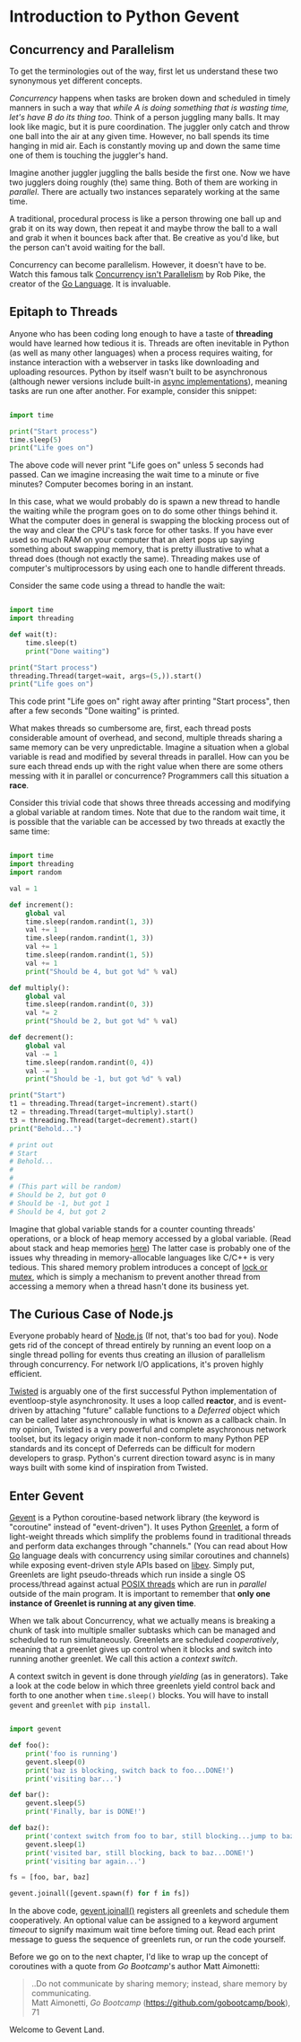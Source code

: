 Introduction to Python Gevent
=============================

Concurrency and Parallelism
---------------------------
To get the terminologies out of the way, first let us understand these two synonymous yet different concepts. 

*Concurrency* happens when tasks are broken down and scheduled in timely manners in such a way that *while A is doing something that is wasting time, let's have B do its thing too*. Think of a person juggling many balls. It may look like magic, but it is pure coordination. The juggler only catch and throw one ball into the air at any given time. However, no ball spends its time hanging in mid air. Each is constantly moving up and down the same time one of them is touching the juggler's hand. 

Imagine another juggler juggling the balls beside the first one. Now we have two jugglers doing roughly (the) same thing. Both of them are working in *parallel*. There are actually two instances separately working at the same time. 

A traditional, procedural process is like a person throwing one ball up and grab it on its way down, then repeat it and maybe throw the ball to a wall and grab it when it bounces back after that. Be creative as you'd like, but the person can't avoid waiting for the ball.

Concurrency can become parallelism. However, it doesn't have to be. Watch this famous talk [Concurrency isn't Parallelism](https://vimeo.com/49718712) by Rob Pike, the creator of the [Go Language](http://golang.org). It is invaluable.

Epitaph to Threads
------------------
Anyone who has been coding long enough to have a taste of **threading** would have learned how tedious it is. Threads are often inevitable in Python (as well as many other languages) when a process requires waiting, for instance interaction with a webserver in tasks like downloading and uploading resources. Python by itself wasn't built to be asynchronous (although newer versions include built-in [async implementations](https://docs.python.org/3.4/library/asyncore.html)), meaning tasks are run one after another. For example, consider this snippet:

```Python

import time

print("Start process")
time.sleep(5)
print("Life goes on")

```
The above code will never print "Life goes on" unless 5 seconds had passed. Can we imagine increasing the wait time to a minute or five minutes? Computer becomes boring in an instant.

In this case, what we would probably do is spawn a new thread to handle the waiting while the program goes on to do some other things behind it. What the computer does in general is swapping the blocking process out of the way and clear the CPU's task force for other tasks. If you have ever used so much RAM on your computer that an alert pops up saying something about swapping memory, that is pretty illustrative to what a thread does (though not exactly the same). Threading makes use of computer's multiprocessors by using each one to handle different threads.

Consider the same code using a thread to handle the wait:

```Python

import time
import threading

def wait(t):
    time.sleep(t)
    print("Done waiting")

print("Start process")
threading.Thread(target=wait, args=(5,)).start()
print("Life goes on")

```
This code print "Life goes on" right away after printing "Start process", then after a few seconds "Done waiting" is printed.

What makes threads so cumbersome are, first, each thread posts considerable amount of overhead, and second, multiple threads sharing a same memory can be very unpredictable. Imagine a situation when a global variable is read and modified by several threads in parallel. How can you be sure each thread ends up with the right value when there are some others messing with it in parallel or concurrence? Programmers call this situation a **race**.

Consider this trivial code that shows three threads accessing and modifying a global variable at random times. Note that due to the random wait time, it is possible that the variable can be accessed by two threads at exactly the same time:

```Python

import time
import threading
import random

val = 1

def increment():
    global val
    time.sleep(random.randint(1, 3))
    val += 1
    time.sleep(random.randint(1, 3))
    val += 1
    time.sleep(random.randint(1, 5))
    val += 1
    print("Should be 4, but got %d" % val)

def multiply():
    global val
    time.sleep(random.randint(0, 3))
    val *= 2
    print("Should be 2, but got %d" % val)

def decrement():
    global val
    val -= 1
    time.sleep(random.randint(0, 4))
    val -= 1
    print("Should be -1, but got %d" % val)

print("Start")
t1 = threading.Thread(target=increment).start()
t2 = threading.Thread(target=multiply).start()
t3 = threading.Thread(target=decrement).start()
print("Behold...")

# print out
# Start
# Behold...
#
#
# (This part will be random)
# Should be 2, but got 0
# Should be -1, but got 1
# Should be 4, but got 2

```
Imagine that global variable stands for a counter counting threads' operations, or a block of heap memory accessed by a global variable. (Read about stack and heap memories [here](http://gribblelab.org/CBootcamp/7_Memory_Stack_vs_Heap.html)) The latter case is probably one of the issues why threading in memory-allocable languages like C/C++ is very tedious. This shared memory problem introduces a concept of [lock or mutex](https://msdn.microsoft.com/en-us/magazine/cc163744.aspx), which is simply a mechanism to prevent another thread from accessing a memory when a thread hasn't done its business yet.

The Curious Case of Node.js
---------------------------
Everyone probably heard of [Node.js](http://nodejs.org/) (If not, that's too bad for you). Node gets rid of the concept of thread entirely by running an event loop on a single thread polling for events thus creating an illusion of parallelism through concurrency. For network I/O applications, it's proven highly efficient.

[Twisted](https://twistedmatrix.com/trac/) is arguably one of the first successful Python implementation of eventloop-style asynchronosity. It uses a loop called **reactor**, and is event-driven by attaching "future" callable functions to a *Deferred* object which can be called later asynchronously in what is known as a callback chain. In my opinion, Twisted is a very powerful and complete asychronous network toolset, but its legacy origin made it non-conform to many Python PEP standards and its concept of Deferreds can be difficult for modern developers to grasp. Python's current direction toward async is in many ways built with some kind of inspiration from Twisted.

Enter Gevent 
------------
[Gevent](http://www.gevent.org/) is a Python coroutine-based network library (the keyword is "coroutine" instead of "event-driven"). It uses Python [Greenlet](https://greenlet.readthedocs.org/en/latest/), a form of light-weight threads which simplify the problems found in traditional threads and perform data exchanges through "channels." (You can read about How [Go](http://golang.org/) language deals with concurrency using similar coroutines and channels) while exposing event-driven style APIs based on [libev](http://software.schmorp.de/pkg/libev.html). Simply put, Greenlets are light pseudo-threads which run inside a single OS process/thread against actual [POSIX threads](https://computing.llnl.gov/tutorials/pthreads/) which are run in *parallel* outside of the main program. It is important to remember that **only one instance of Greenlet is running at any given time**.

When we talk about Concurrency, what we actually means is breaking a chunk of task into multiple smaller subtasks which can be managed and scheduled to run simultaneously. Greenlets are scheduled *cooperatively*, meaning that a greenlet gives up control when it blocks and switch into running another greenlet. We call this action a *context switch*.

A context switch in gevent is done through *yielding* (as in generators). Take a look at the code below in which three greenlets yield control back and forth to one another when `time.sleep()` blocks. You will have to install `gevent` and `greenlet` with `pip install`.

```Python

import gevent

def foo():
    print('foo is running')
    gevent.sleep(0)
    print('baz is blocking, switch back to foo...DONE!')
    print('visiting bar...')

def bar():
    gevent.sleep(5)
    print('Finally, bar is DONE!')

def baz():
    print('context switch from foo to bar, still blocking...jump to baz')
    gevent.sleep(1)
    print('visited bar, still blocking, back to baz...DONE!')
    print('visiting bar again...')

fs = [foo, bar, baz]

gevent.joinall([gevent.spawn(f) for f in fs])

```
In the above code, [gevent.joinall()](http://www.gevent.org/gevent.html#gevent.joinall) registers all greenlets and schedule them cooperatively. An optional value can be assigned to a keyword argument *timeout* to signify maximum wait time before timing out. Read each print message to guess the sequence of greenlets run, or run the code yourself. 

Before we go on to the next chapter, I'd like to wrap up the concept of coroutines with a quote from *Go Bootcamp*'s author Matt Aimonetti: 

> ..Do not communicate by sharing memory; instead, share memory by communicating.    
> Matt Aimonetti, *Go Bootcamp* (https://github.com/gobootcamp/book), 71
>

Welcome to Gevent Land.





